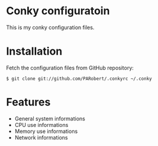 # Conky configuratoin

This is my conky configuration files.

# Installation

Fetch the configuration files from GitHub repository:

`$ git clone git://github.com/PARobert/.conkyrc ~/.conky`

# Features

* General system informations
* CPU use informations
* Memory use informations
* Network informations
